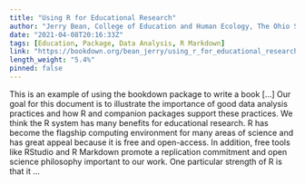 ```yaml
---
title: "Using R for Educational Research"
author: "Jerry Bean, College of Education and Human Ecology, The Ohio State University"
date: "2021-04-08T20:16:33Z"
tags: [Education, Package, Data Analysis, R Markdown]
link: "https://bookdown.org/bean_jerry/using_r_for_educational_research/"
length_weight: "5.4%"
pinned: false
---
```


This is an example of using the bookdown package to write a book [...] Our goal for this document is to illustrate the importance of good data analysis practices and how R and companion packages support these practices. We think the R system has many benefits for educational research. R has become the flagship computing environment for many areas of science and has great appeal because it is free and open-access. In addition, free tools like RStudio and R Markdown promote a replication commitment and open science philosophy important to our work. One particular strength of R is that it ...
